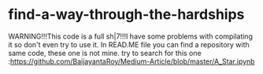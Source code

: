 # find-a-way-through-the-hardships
WARNING!!!This code is a full sh|7!!!I have some problems with compilating it so don't even try to use it. In READ.ME file you can find a repository with same code, these one is not mine.
try to search for this one :https://github.com/BaijayantaRoy/Medium-Article/blob/master/A_Star.ipynb
